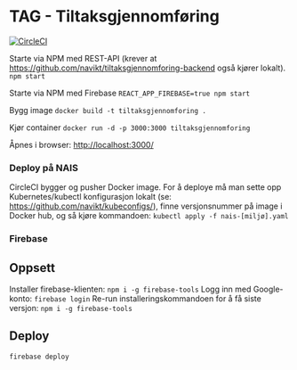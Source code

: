 TAG - Tiltaksgjennomføring
===========================
[![CircleCI](https://circleci.com/gh/navikt/tiltaksgjennomforing.svg?style=svg)](https://circleci.com/gh/navikt/tiltaksgjennomforing)

Starte via NPM med REST-API (krever at https://github.com/navikt/tiltaksgjennomforing-backend også kjører lokalt).
`npm start`

Starte via NPM med Firebase
`REACT_APP_FIREBASE=true npm start` 

Bygg image
`docker build -t tiltaksgjennomforing .`

Kjør container
`docker run -d -p 3000:3000 tiltaksgjennomforing`

Åpnes i browser: [http://localhost:3000/](http://localhost:3000/)

### Deploy på NAIS
CircleCI bygger og pusher Docker image. For å deploye må man sette opp Kubernetes/kubectl konfigurasjon lokalt (se: https://github.com/navikt/kubeconfigs/), finne versjonsnummer på image i Docker hub, og så kjøre kommandoen: `kubectl apply -f nais-[miljø].yaml` 

### Firebase

## Oppsett
Installer firebase-klienten: `npm i -g firebase-tools`
Logg inn med Google-konto: `firebase login`
Re-run installeringskommandoen for å få siste versjon: `npm i -g firebase-tools`

## Deploy
`firebase deploy`

